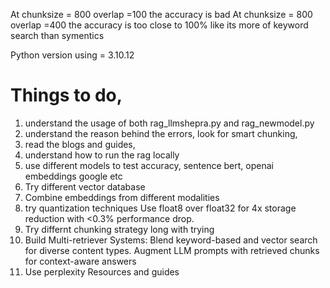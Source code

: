 At chunksize = 800 overlap =100 the accuracy is bad
At chunksize = 800 overlap =400 the accuracy is too close to 100% like its more of keyword search than symentics

Python version using = 3.10.12


# Things to do, 
1. understand the usage of both rag_llmshepra.py and rag_newmodel.py
2. understand the reason behind the errors, look for smart chunking, 
3. read the blogs and guides,
4. understand how to run the rag locally 
5. use different models to test accuracy, sentence bert, openai embeddings google etc
6. Try different vector database 
7. Combine embeddings   from different modalities 
8. try quantization techniques Use float8 over float32 for 4x storage reduction with <0.3% performance drop.
9. Try differnt chunking strategy long with trying 
10. Build Multi-retriever Systems: Blend keyword-based and vector search for diverse content types. Augment LLM prompts with retrieved chunks for context-aware answers
11. Use perplexity Resources and guides